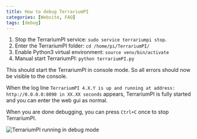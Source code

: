 ```yaml
---
title: How to debug TerrariumPI
categories: [Website, FAQ]
tags: [debug]
---
```


1. Stop the TerrariumPI service: `sudo service terrariumpi stop`.
2. Enter the TerrariumPI folder: `cd /home/pi/TerrariumPI/`
3. Enable Python3 virtual environment: `source venv/bin/activate`
4. Manual start TerrariumPI: `python terrariumPI.py`

This should start the TerrariumPI in console mode. So all errors should now be
visible to the console.

When the log line `TerrariumPI 4.X.Y is up and running at address:
http://0.0.0.0:8090 in XX.XX seconds` appears, TerrariumPI is fully started
and you can enter the web gui as normal.

When you are done debugging, you can press `Ctrl+C` once to stop TerrariumPI.

![TerrariumPI running in debug mode](/assets/img/TerrariumPIInDebugMode.webp)